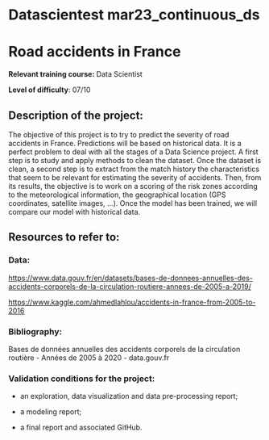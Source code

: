 # Datascientest mar23_continuous_ds
# Road accidents in France

**Relevant training course:** Data Scientist

**Level of difficulty**: 07/10

## Description of the project:

The objective of this project is to try to predict the severity of road accidents in France. Predictions will be based on historical data.
It is a perfect problem to deal with all the stages of a Data Science project. A first step is to study and apply methods to clean the dataset. Once the dataset is clean, a second step is to extract from the match history the characteristics that seem to be relevant for estimating the severity of accidents. Then, from its results, the objective is to work on a scoring of the risk zones according to the meteorological information, the geographical location (GPS coordinates, satellite images, …).
Once the model has been trained, we will compare our model with historical data.

## Resources to refer to:
### Data: 

https://www.data.gouv.fr/en/datasets/bases-de-donnees-annuelles-des-accidents-corporels-de-la-circulation-routiere-annees-de-2005-a-2019/

https://www.kaggle.com/ahmedlahlou/accidents-in-france-from-2005-to-2016 

### Bibliography:
Bases de données annuelles des accidents corporels de la circulation routière - Années de 2005 à 2020 - data.gouv.fr

### Validation conditions for the project:

- an exploration, data visualization and data pre-processing report;

- a modeling report; 

- a final report and associated GitHub.


